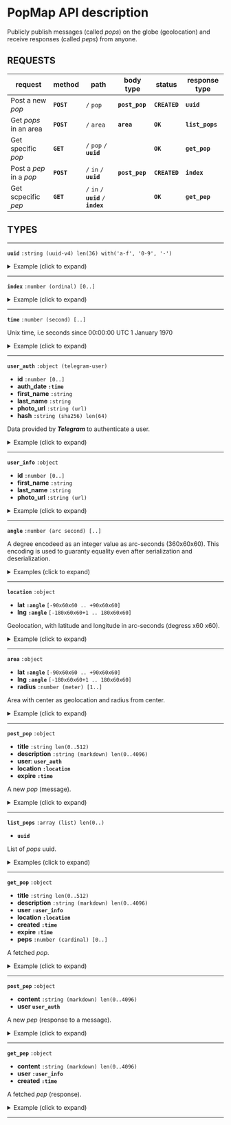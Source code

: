 # PopMap API description

Publicly publish messages (called *pops*) on the globe (geolocation) and receive responses (called *peps*) from anyone.

## REQUESTS

| request | method | path | body type | status | response type |
|---------|--------|------|------|--------|----------|
| Post a new *pop* | **`POST`** | `/` `pop` | **`post_pop`** | **`CREATED`** | **`uuid`** |
| Get *pops* in an area | **`POST`** | `/` `area` | **`area`** | **`OK`** | **`list_pops`** |
| Get specific *pop* | **`GET`** | `/` `pop` `/` **`uuid`** | | **`OK`** | **`get_pop`** |
| Post a *pep* in a *pop* | **`POST`** | `/` `in` `/` **`uuid`** | **`post_pep`** | **`CREATED`** | **`index`** |
| Get scpecific *pep* | **`GET`** | `/` `in` `/` **`uuid`** `/` **`index`** | | **`OK`** | **`get_pep`** |


## TYPES

---

**`uuid`** `:string (uuid-v4) len(36) with('a-f', '0-9', '-')`

<details><summary>Example (click to expand)</summary>
    
```json
"213d0e25-aac2-4309-a1c8-420cea7cec68"
```
    
</details>

---

**`index`** `:number (ordinal) [0..]`

<details><summary>Example (click to expand)</summary>

```json
12
```

</details>
    
---

**`time`** `:number (second) [..]`

Unix time, i.e seconds since 00:00:00 UTC 1 January 1970

<details><summary>Example (click to expand)</summary>

```json
1668631642
```

</details>

---

**`user_auth`** `:object (telegram-user)`
- **id** `:number [0..]`
- **auth_date** **`:time`**
- **first_name** `:string`
- **last_name** `:string`
- **photo_url** `:string (url)`
- **hash** `:string (sha256) len(64)`

Data provided by ***Telegram*** to authenticate a user.

<details><summary>Example (click to expand)</summary>

```json
{
    "id": 45109345,
    "auth_date": 1668638455,
    "first_name": "David",
    "last_name": "Sirt",
    "photo_url": "https://t.me/i/...",
    "hash": "f6911206ac5e748bf6911206ac5e748bf6911206ac5e748bf6911206ac5e748b"
}
```
    
</details>

---

**`user_info`** `:object`
- **id** `:number [0..]`
- **first_name** `:string`
- **last_name** `:string`
- **photo_url** `:string (url)`

<details><summary>Example (click to expand)</summary>

```json
{
    "id": 45109345,
    "first_name": "David",
    "last_name": "Sirt",
    "photo_url": "https://t.me/i/...",
}
```

</details>

---

**`angle`** `:number (arc second) [..]`

A degree encodeed as an integer value as arc-seconds (360x60x60). This encoding is used to guaranty equality even after serialization and deserialization.

<details><summary>Examples (click to expand)</summary>

```json
950267
```

```json
-534478
```
   
</details>

---

**`location`** `:object`
- **lat** **`:angle`** `[-90x60x60 .. +90x60x60]`
- **lng** **`:angle`** `[-180x60x60+1 .. 180x60x60]`

Geolocation, with latitude and longitude in arc-seconds (degress x60 x60).

<details><summary>Example (click to expand)</summary>

```json
{
    "lat": 950267,
    "lng": -53478
}
```

</details>

---

**`area`** `:object`
- **lat** **`:angle`** `[-90x60x60 .. +90x60x60]`
- **lng** **`:angle`** `[-180x60x60+1 .. 180x60x60]`
- **radius** `:number (meter) [1..]`

Area with center as geolocation and radius from center.

<details><summary>Example (click to expand)</summary>

```json
{
    "lat": 950267,
    "lng": -53478
    "radius": 450
}
```

</details>

---

**`post_pop`** `:object`
- **title** `:string len(0..512)`
- **description** `:string (markdown) len(0..4096)`
- **user**: **`user_auth`**
- **location** **`:location`**
- **expire** **`:time`**

A new *pop* (message).

<details><summary>Example (click to expand)</summary>

```json
{
    "title": "Hello World",
    "description": "The **world** gives itself to the *inocent* eye.",
    "user": {
        "id": 45109345,
        "auth_date": 1668638455,
        "first_name": "David",
        "last_name": "Sirt",
        "photo_url": "https://t.me/i/...",
        "hash": "f6911206ac5e748bf6911206ac5e748bf6911206ac5e748bf6911206ac5e748b"
    }
    "location": {
        "lat": 950267,
        "lng": -53478
    },
    "expire": 1668638702
}
```

</details>

---

**`list_pops`** `:array (list) len(0..)`
- **`uuid`**

List of *pops* uuid.

<details><summary>Examples (click to expand)</summary>

```json
[
    "41f4d087-ecf7-4215-9cc2-69426148c55f",
    "a8e0a97f-56c0-42a9-bf12-127c1d8d2648",
    "9ba90a74-8229-4f21-9b8b-fe09505fa455"
]
```

```json
[
]
```

```json
[
    "9ba90a74-8229-4f21-9b8b-fe09505fa455"
]
```
    
</details>

---

**`get_pop`** `:object`
- **title** `:string len(0..512)`
- **description** `:string (markdown) len(0..4096)`
- **user** **`:user_info`**
- **location** **`:location`**
- **created** **`:time`**
- **expire** **`:time`**
- **peps** `:number (cardinal) [0..]`

A fetched *pop*.

<details><summary>Example (click to expand)</summary>

```json
{
    "title": "Hello World",
    "description": "The **world** gives itself to the *inocent* eye.",
    "user": {
        "id": 45109345,
        "first_name": "David",
        "last_name": "Sirt",
        "photo_url": "https://t.me/i/...",
    }
    "location": {
        "lat": 950267,
        "lng": -53478
    },
    "created": 1668631642,
    "expire": 1668638702,
    "peps": 14
}
```

</details>

---

**`post_pep`** `:object`
- **content** `:string (markdown) len(0..4096)`
- **user** **`user_auth`**

A new *pep* (response to a message).

<details><summary>Example (click to expand)</summary>

```json
{
    "content": "The *inoncent* eye ignores the **world** lays on chaos",
    "user": {
        "id": 6730173,
        "auth_date": 1668638780,
        "first_name": "Aristide",
        "last_name": "Marsaw",
        "photo_url": "https://t.me/i/...",
        "hash": "f6911206ac5e748bf6911206ac5e748bf6911206ac5e748bf6911206ac5e748b"
    }
}
```

</details>

---

**`get_pep`** `:object`
- **content** `:string (markdown) len(0..4096)`
- **user** **`:user_info`**
- **created** **`:time`**

A fetched *pep* (response).

<details><summary>Example (click to expand)</summary>

```json
{
    "content": "The *inoncent* eye ignores the **world** lays on chaos",
    "user": {
        "id": 6730173,
        "first_name": "Aristide",
        "last_name": "Marsaw",
        "photo_url": "https://t.me/i/...",
    }
    "created": 1668631642
}
```

</details>

---
